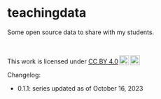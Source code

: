 # teachingdata
Some open source data to share with my students.

<br/> 

 <p xmlns:cc="http://creativecommons.org/ns#" >This work is licensed under <a href="http://creativecommons.org/licenses/by/4.0/?ref=chooser-v1" target="_blank" rel="license noopener noreferrer" style="display:inline-block;">CC BY 4.0<img style="height:22px!important;margin-left:3px;vertical-align:text-bottom;" src="https://mirrors.creativecommons.org/presskit/icons/cc.svg?ref=chooser-v1"><img style="height:22px!important;margin-left:3px;vertical-align:text-bottom;" src="https://mirrors.creativecommons.org/presskit/icons/by.svg?ref=chooser-v1"></a></p> 


Changelog:

* 0.1.1: series updated as of October 16, 2023

